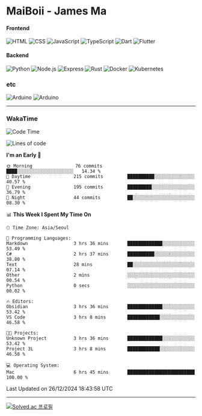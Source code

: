 # MaiBoii - James Ma

#### Frontend
![HTML](https://img.shields.io/badge/-HTML-E34F26?style=flat-square&logo=html5&logoColor=white)
![CSS](https://img.shields.io/badge/-CSS-1572B6?style=flat-square&logo=css3)
![JavaScript](https://img.shields.io/badge/-JavaScript-F7DF1E?style=flat-square&logo=javascript&logoColor=black)
![TypeScript](https://img.shields.io/badge/-TypeScript-02569B?style=flat-square&logo=typescript&logoColor=white)
![Dart](https://img.shields.io/badge/-Dart-0175C2?style=flat-square&logo=dart)
![Flutter](https://img.shields.io/badge/-Flutter-02569B?style=flat-square&logo=flutter)


#### Backend
![Python](https://img.shields.io/badge/-Python-3776AB?style=flat-square&logo=python&logoColor=white)
![Node.js](https://img.shields.io/badge/-Node.js-339933?style=flat-square&logo=node.js&logoColor=white)
![Express](https://img.shields.io/badge/-Express-339933?style=flat-square&logo=express&logoColor=white)
![Rust](https://img.shields.io/badge/-Rust-000000?style=flat-square&logo=rust&logoColor=white)
![Docker](https://img.shields.io/badge/-Docker-2496ED?style=flat-square&logo=docker&logoColor=white)
![Kubernetes](https://img.shields.io/badge/-Kubernetes-326CE5?style=flat-square&logo=kubernetes&logoColor=white)


### etc
![Arduino](https://img.shields.io/badge/-Arduino-00878F?style=flat-square&logo=arduino&logoColor=white)
![Arduino](https://img.shields.io/badge/-Unity-232326?style=flat-square&logo=unity&logoColor=white)

---
### WakaTime
<!--START_SECTION:waka-->
![Code Time](http://img.shields.io/badge/Code%20Time-983%20hrs%209%20mins-blue)

![Lines of code](https://img.shields.io/badge/From%20Hello%20World%20I%27ve%20Written-1.8%20million%20lines%20of%20code-blue)

**I'm an Early 🐤** 

```text
🌞 Morning                76 commits          ████░░░░░░░░░░░░░░░░░░░░░   14.34 % 
🌆 Daytime                215 commits         ██████████░░░░░░░░░░░░░░░   40.57 % 
🌃 Evening                195 commits         █████████░░░░░░░░░░░░░░░░   36.79 % 
🌙 Night                  44 commits          ██░░░░░░░░░░░░░░░░░░░░░░░   08.30 % 
```


📊 **This Week I Spent My Time On** 

```text
🕑︎ Time Zone: Asia/Seoul

💬 Programming Languages: 
Markdown                 3 hrs 36 mins       █████████████░░░░░░░░░░░░   53.49 % 
C#                       2 hrs 37 mins       ██████████░░░░░░░░░░░░░░░   38.80 % 
Text                     28 mins             ██░░░░░░░░░░░░░░░░░░░░░░░   07.14 % 
Other                    2 mins              ░░░░░░░░░░░░░░░░░░░░░░░░░   00.54 % 
Python                   0 secs              ░░░░░░░░░░░░░░░░░░░░░░░░░   00.02 % 

🔥 Editors: 
Obsidian                 3 hrs 36 mins       █████████████░░░░░░░░░░░░   53.42 % 
VS Code                  3 hrs 8 mins        ████████████░░░░░░░░░░░░░   46.58 % 

🐱‍💻 Projects: 
Unknown Project          3 hrs 36 mins       █████████████░░░░░░░░░░░░   53.42 % 
Project 3L               3 hrs 8 mins        ████████████░░░░░░░░░░░░░   46.58 % 

💻 Operating System: 
Mac                      6 hrs 45 mins       █████████████████████████   100.00 % 
```


 Last Updated on 26/12/2024 18:43:58 UTC
<!--END_SECTION:waka-->
---
[![Solved.ac
프로필](http://mazassumnida.wtf/api/v2/generate_badge?boj=msu2020)](https://solved.ac/msu2020)
